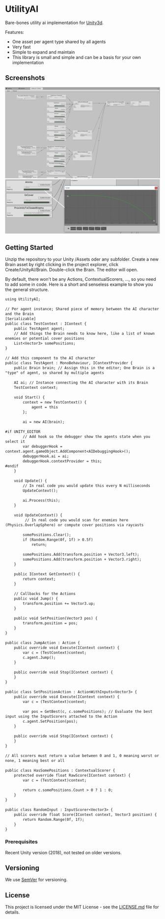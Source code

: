 # UtilityAI
Bare-bones utility ai implementation for [Unity3d](https://unity3d.com).

Features:
- One asset per agent type shared by all agents
- Very fast
- Simple to expand and maintain
- This library is small and simple and can be a basis for your own implementation

## Screenshots
![Editor](Docs/Editor.png)
![Scoring](Docs/Scoring.png)

## Getting Started
Unzip the repository to your Unity /Assets oder any subfolder. Create a new Brain asset by right clicking in the project explorer, click Create/UnityAI/Brain. Double-click the Brain. The editor will open.

By default, there won't be any Actions, ContextualScorers, ..., so you need to add some in code. Here is a short and senseless example to show you the general structure.

    using UtilityAI;

    // Per agent instance; Shared piece of memory between the AI character and the Brain
    [Serializable]
    public class TestContext : IContext {
        public TestAgent agent;
        // Add things the Brain needs to know here, like a list of known enemies or potential cover positions
        List<Vector3> somePositions;
    }

    // Add this component to the AI character
    public class TestAgent : MonoBehaviour, IContextProvider {
        public Brain brain; // Assign this in the editor; One Brain is a "type" of agent, so shared by multiple agents

        AI ai; // Instance connecting the AI character with its Brain
        TestContext context;

        void Start() {
            context = new TestContext() {
                agent = this
            };

            ai = new AI(brain);

    #if UNITY_EDITOR
            // Add hook so the debugger show the agents state when you select it
            var debuggerHook = context.agent.gameObject.AddComponent<AIDebuggingHook>();
            debuggerHook.ai = ai;
            debuggerHook.contextProvider = this;
    #endif
        }

        void Update() {
            // In real code you would update this every N milliseconds
            UpdateContext();

            ai.Process(this);
        }

        void UpdateContext() {
             // In real code you would scan for enemies here (Physics.OverlapSphere) or compute cover positions via raycasts 

            somePositions.Clear();
            if (Random.Range(0f, 1f) > 0.5f)
                return;

            somePositions.Add(transform.position + Vector3.left);
            somePositions.Add(transform.position + Vector3.right);
        }

        public IContext GetContext() {
            return context;
        }

        // Callbacks for the Actions
        public void Jump() {
            transform.position += Vector3.up;
        }

        public void SetPosition(Vector3 pos) {
            transform.position = pos;
        }
    }

    public class JumpAction : Action {
        public override void Execute(IContext context) {
            var c = (TestContext)context;
            c.agent.Jump();
        }

        public override void Stop(IContext context) {
        }
    }

    public class SetPositionAction : ActionWithInputs<Vector3> {
        public override void Execute(IContext context) {
            var c = (TestContext)context;

            var pos = GetBest(c, c.somePositions); // Evaluate the best input using the InputScorers attached to the Action
            c.agent.SetPosition(pos);
        }

        public override void Stop(IContext context) {
        }
    }

    // All scorers must return a value between 0 and 1, 0 meaning worst or none, 1 meaning best or all

    public class HasSomePositions : ContextualScorer {
        protected override float RawScore(IContext context) {
            var c = (TestContext)context;

            return c.somePositions.Count > 0 ? 1 : 0;
        }
    }

    public class RandomInput : InputScorer<Vector3> {
        public override float Score(IContext context, Vector3 position) {
            return Random.Range(0f, 1f);
        }
    }

### Prerequisites
Recent Unity version (2018), not tested on older versions.

## Versioning
We use [SemVer](http://semver.org/) for versioning.

## License
This project is licensed under the MIT License - see the [LICENSE.md](LICENSE.md) file for details.
